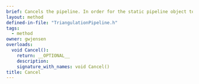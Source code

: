 ```yaml
---
brief: Cancels the pipeline. In order for the static pipeline object to be put back into a non-cancel state, e.g. when you want to run the pipeline again, the pipeline needs to be re-initialized with a call to Initialize().
layout: method
defined-in-file: "TriangulationPipeline.h"
tags:
  - method
owner: gwjensen
overloads:
  void Cancel():
    return: __OPTIONAL__
    description:
    signature_with_names: void Cancel()
title: Cancel
---
```

